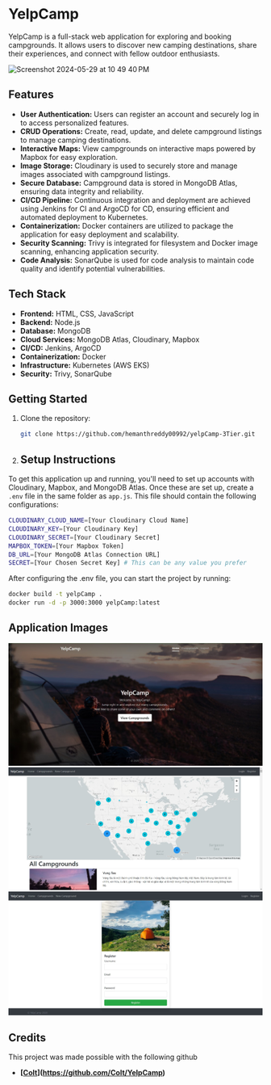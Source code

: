 # YelpCamp

YelpCamp is a full-stack web application for exploring and booking campgrounds. It allows users to discover new camping destinations, share their experiences, and connect with fellow outdoor enthusiasts.

<img width="771" alt="Screenshot 2024-05-29 at 10 49 40 PM" src="https://github.com/hemanthreddy00992/yelpCamp-3Tier/assets/130210051/10efc50a-b8dc-4a63-994e-e8618234e2ab">


## Features

- **User Authentication:** Users can register an account and securely log in to access personalized features.
- **CRUD Operations:** Create, read, update, and delete campground listings to manage camping destinations.
- **Interactive Maps:** View campgrounds on interactive maps powered by Mapbox for easy exploration.
- **Image Storage:** Cloudinary is used to securely store and manage images associated with campground listings.
- **Secure Database:** Campground data is stored in MongoDB Atlas, ensuring data integrity and reliability.
- **CI/CD Pipeline:** Continuous integration and deployment are achieved using Jenkins for CI and ArgoCD for CD, ensuring efficient and automated deployment to Kubernetes.
- **Containerization:** Docker containers are utilized to package the application for easy deployment and scalability.
- **Security Scanning:** Trivy is integrated for filesystem and Docker image scanning, enhancing application security.
- **Code Analysis:** SonarQube is used for code analysis to maintain code quality and identify potential vulnerabilities.

## Tech Stack

- **Frontend:** HTML, CSS, JavaScript
- **Backend:** Node.js
- **Database:** MongoDB
- **Cloud Services:** MongoDB Atlas, Cloudinary, Mapbox
- **CI/CD:** Jenkins, ArgoCD
- **Containerization:** Docker
- **Infrastructure:** Kubernetes (AWS EKS)
- **Security:** Trivy, SonarQube

## Getting Started

1. Clone the repository:

   ```bash
   git clone https://github.com/hemanthreddy00992/yelpCamp-3Tier.git

2. ## Setup Instructions

To get this application up and running, you'll need to set up accounts with Cloudinary, Mapbox, and MongoDB Atlas. Once these are set up, create a `.env` file in the same folder as `app.js`. This file should contain the following configurations:

```sh
CLOUDINARY_CLOUD_NAME=[Your Cloudinary Cloud Name]
CLOUDINARY_KEY=[Your Cloudinary Key]
CLOUDINARY_SECRET=[Your Cloudinary Secret]
MAPBOX_TOKEN=[Your Mapbox Token]
DB_URL=[Your MongoDB Atlas Connection URL]
SECRET=[Your Chosen Secret Key] # This can be any value you prefer
```

After configuring the .env file, you can start the project by running:
```sh
docker build -t yelpCamp .
docker run -d -p 3000:3000 yelpCamp:latest
```

## Application Images
![](./images/home.jpg)
![](./images/campgrounds.jpg)
![](./images/register.jpg)


## Credits

This project was made possible with the following github 

- **[[Colt](https://github.com/Colt/YelpCamp)](https://github.com/Colt/YelpCamp)** 



  

